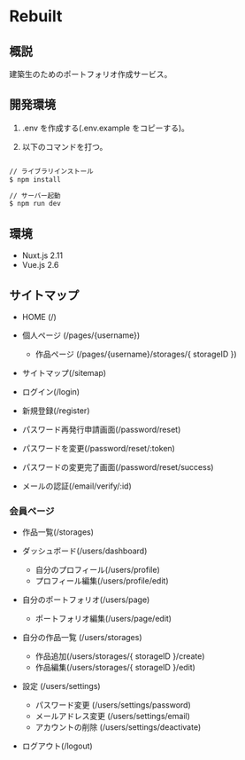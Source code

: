 # Rebuilt

## 概説

建築生のためのポートフォリオ作成サービス。

## 開発環境

1. .env を作成する(.env.example をコピーする)。

2. 以下のコマンドを打つ。

```bash

// ライブラリインストール
$ npm install

// サーバー起動
$ npm run dev
```

## 環境

- Nuxt.js 2.11
- Vue.js 2.6

## サイトマップ

- HOME (/)

- 個人ページ (/pages/{username})

  - 作品ページ (/pages/{username}/storages/{ storageID })

- サイトマップ(/sitemap)

- ログイン(/login)

- 新規登録(/register)

- パスワード再発行申請画面(/password/reset)

- パスワードを変更(/password/reset/:token)

- パスワードの変更完了画面(/password/reset/success)

- メールの認証(/email/verify/:id)

### 会員ページ

- 作品一覧(/storages)

- ダッシュボード(/users/dashboard)

  - 自分のプロフィール(/users/profile)
  - プロフィール編集(/users/profile/edit)

- 自分のポートフォリオ(/users/page)
  - ポートフォリオ編集(/users/page/edit)

- 自分の作品一覧 (/users/storages)
  - 作品追加(/users/storages/{ storageID }/create)
  - 作品編集(/users/storages/{ storageID }/edit)

- 設定 (/users/settings)
  - パスワード変更 (/users/settings/password)
  - メールアドレス変更 (/users/settings/email)
  - アカウントの削除 (/users/settings/deactivate)

- ログアウト(/logout)
